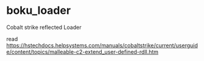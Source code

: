 # boku_loader
Cobalt strike reflected Loader 

read https://hstechdocs.helpsystems.com/manuals/cobaltstrike/current/userguide/content/topics/malleable-c2-extend_user-defined-rdll.htm
